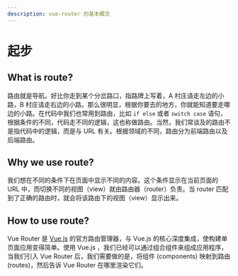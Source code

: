 ```yaml
---
description: vue-router 的基本概念
---
```


# 起步

## What is route?

路由就是导航。好比你走到某个分岔路口，指路牌上写着，A 村庄请走左边的小路，B 村庄请走右边的小路。那么很明显，根据你要去的地方，你就能知道要走哪边的小路。在代码中我们也常用到路由，比如 `if else` 或者 `switch case` 语句，根据条件的不同，代码走不同的逻辑，这也称做路由。当然，我们常谈及的路由不是指代码中的逻辑，而是与 URL 有关。根据领域的不同，路由分为前端路由以及后端路由。

## Why we use route?

我们想在不同的条件下在页面中显示不同的内容。这个条件显示在当前页面的 URL 中，而切换不同的视图（view）就由路由器（router）负责。当 router 匹配到了正确的路由时，就会将该路由下的视图（view）显示出来。

## How to use route?

Vue Router 是 [Vue.js](https://vuejs.org) 的官方路由管理器，与 Vue.js 的核心深度集成，使构建单页面应用变得简单。使用 Vue.js ，我们已经可以通过组合组件来组成应用程序，当我们引入 Vue Router 后，我们需要做的是，将组件 \(components\) 映射到路由 \(routes\)，然后告诉 Vue Router 在哪里渲染它们。

